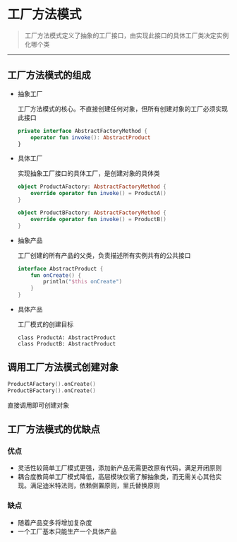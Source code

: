 # 工厂方法模式

>工厂方法模式定义了抽象的工厂接口，由实现此接口的具体工厂类决定实例化哪个类

***

## 工厂方法模式的组成

+ 抽象工厂

  工厂方法模式的核心。不直接创建任何对象，但所有创建对象的工厂必须实现此接口

  ```kotlin
  private interface AbstractFactoryMethod {
      operator fun invoke(): AbstractProduct
  }
  ```

+ 具体工厂

  实现抽象工厂接口的具体工厂，是创建对象的具体类

  ```kotlin
  object ProductAFactory: AbstractFactoryMethod {
      override operator fun invoke() = ProductA()
  }
  
  object ProductBFactory: AbstractFactoryMethod {
      override operator fun invoke() = ProductB()
  }
  ```

+ 抽象产品

  工厂创建的所有产品的父类，负责描述所有实例共有的公共接口

  ```kotlin
  interface AbstractProduct {
      fun onCreate() {
          println("$this onCreate")
      }
  }
  ```

+ 具体产品

  工厂模式的创建目标

  ```kotl
  class ProductA: AbstractProduct
  class ProductB: AbstractProduct
  ```

  

## 调用工厂方法模式创建对象

```kotlin
ProductAFactory().onCreate()
ProductBFactory().onCreate()
```

直接调用即可创建对象



## 工厂方法模式的优缺点

### 优点

+ 灵活性较简单工厂模式更强，添加新产品无需更改原有代码，满足开闭原则
+ 耦合度教简单工厂模式降低，高层模块仅需了解抽象类，而无需关心其他实现。满足迪米特法则，依赖倒置原则，里氏替换原则

### 缺点

+ 随着产品变多将增加复杂度
+ 一个工厂基本只能生产一个具体产品